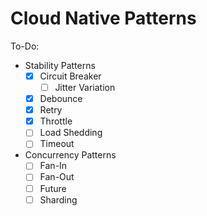 # Cloud Native Patterns

To-Do:

- Stability Patterns
    - [X] Circuit Breaker
        - [ ] Jitter Variation
    - [X] Debounce
    - [X] Retry
    - [X] Throttle
    - [ ] Load Shedding
    - [ ] Timeout

- Concurrency Patterns
    - [ ] Fan-In
    - [ ] Fan-Out
    - [ ] Future
    - [ ] Sharding
